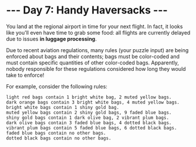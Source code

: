 # --- Day 7: Handy Haversacks ---

You land at the regional airport in time for your next flight. In fact, it looks like you'll even have time to grab some food: all flights are currently delayed due to issues **in luggage processing**.

Due to recent aviation regulations, many rules (your puzzle input) are being enforced about bags and their contents; bags must be color-coded and must contain specific quantities of other color-coded bags. Apparently, nobody responsible for these regulations considered how long they would take to enforce!

For example, consider the following rules:

	light red bags contain 1 bright white bag, 2 muted yellow bags.
	dark orange bags contain 3 bright white bags, 4 muted yellow bags.
	bright white bags contain 1 shiny gold bag.
	muted yellow bags contain 2 shiny gold bags, 9 faded blue bags.
	shiny gold bags contain 1 dark olive bag, 2 vibrant plum bags.
	dark olive bags contain 3 faded blue bags, 4 dotted black bags.
	vibrant plum bags contain 5 faded blue bags, 6 dotted black bags.
	faded blue bags contain no other bags.
	dotted black bags contain no other bags.

